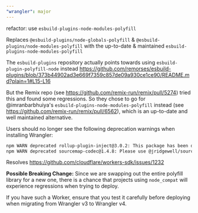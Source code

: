 ```yaml
---
"wrangler": major
---
```


refactor: use `esbuild-plugins-node-modules-polyfill`

Replaces `@esbuild-plugins/node-globals-polyfill` & `@esbuild-plugins/node-modules-polyfill` with the up-to-date & maintained `esbuild-plugins-node-modules-polyfill`

The `esbuild-plugins` repository actually points towards using `esbuild-plugin-polyfill-node` instead
https://github.com/remorses/esbuild-plugins/blob/373b44902ad3e669f7359c857de09a930ce1ce90/README.md?plain=1#L15-L16

But the Remix repo (see https://github.com/remix-run/remix/pull/5274) tried this and found some regressions.
So they chose to go for @imranbarbhuiya's `esbuild-plugins-node-modules-polyfill` instead (see https://github.com/remix-run/remix/pull/6562), which is an up-to-date and well maintained alternative.

Users should no longer see the following deprecation warnings when installing Wrangler:

```sh
npm WARN deprecated rollup-plugin-inject@3.0.2: This package has been deprecated and is no longer maintained. Please use @rollup/plugin-inject.
npm WARN deprecated sourcemap-codec@1.4.8: Please use @jridgewell/sourcemap-codec instead
```

Resolves https://github.com/cloudflare/workers-sdk/issues/1232

**Possible Breaking Change:**
Since we are swapping out the entire polyfill library for a new one, there is a chance that projects using `node_compat` will experience regressions when trying to deploy.

If you have such a Worker, ensure that you test it carefully before deploying when migrating from Wrangler v3 to Wrangler v4.
